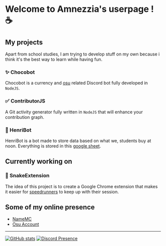 # Welcome to Amnezzia's userpage ! ☕

## My projects

Apart from school studies, I am trying to develop stuff on my own because i think it's the best way to learn while having fun.

### ✨ Chocobot

Chocobot is a currency and [osu](https://osu.ppy.sh/users/12765882/osu) related Discord bot fully developed in `NodeJS`.

### ✅ ContributorJS

A Git activity generator fully written in `NodeJS` that will enhance your contribution graph.

### 🍩 HenriBot

HenriBot is a bot made to store data based on what we, students buy at noon. Everything is stored in this [google sheet](https://docs.google.com/spreadsheets/d/1_9VKhiAp9E4STmI9wpgV3mRElIXjzxhKiF9BlIiGNWM/edit).

## Currently working on

### 🐍 SnakeExtension

The idea of this project is to create a Google Chrome extension that makes it easier for [speedrunners](https://www.speedrun.com/snake_game) to keep up with their session.

## Some of my online presence

- [NameMC](https://fr.namemc.com/profile/56m.3)
- [Osu Account](https://osu.ppy.sh/users/12765882)

---
[![GitHub stats](https://github-readme-stats.vercel.app/api?username=amnezziaa&show_icons=true&theme=radical)](https://github.com/amnezziaa)
[![Discord Presence](https://lanyard.cnrad.dev/api/354698514275500032)](https://discord.com/users/354698514275500032)
